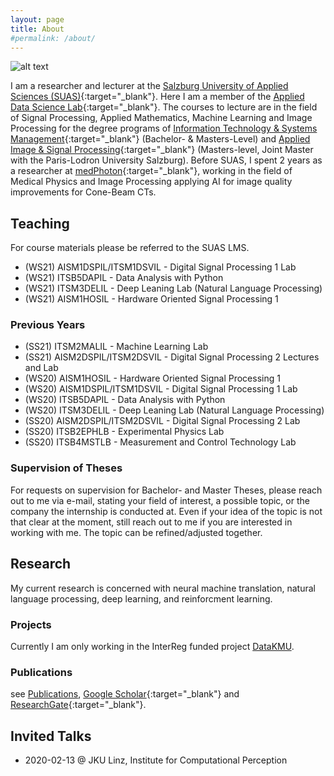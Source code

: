 ```yaml
---
layout: page
title: About
#permalink: /about/
---
```



![alt text](images/long.jpg)

I am a researcher and lecturer at the [Salzburg University of Applied Sciences (SUAS)](https://www.fh-salzburg.ac.at/en/){:target="_blank"}. Here I am a member of the [Applied Data Science Lab](https://its.fh-salzburg.ac.at/forschung/applied-data-science-lab/){:target="_blank"}. The courses to lecture are in the field of Signal Processing, Applied Mathematics, Machine Learning and Image Processing for the degree programs of [Information Technology & Systems Management](https://www.fh-salzburg.ac.at/en/study/engineering/information-technology-systems-management-master){:target="_blank"} (Bachelor- & Masters-Level) and [Applied Image & Signal Processing](https://aisp-salzburg.ac.at/){:target="_blank"} (Masters-level, Joint Master with the Paris-Lodron University Salzburg).
Before SUAS, I spent 2 years as a researcher at [medPhoton](https://www.medphoton.at/){:target="_blank"}, working in the field of Medical Physics and Image Processing applying AI for image quality improvements for Cone-Beam CTs.

## Teaching
For course materials please be referred to the SUAS LMS.
- (WS21) AISM1DSPIL/ITSM1DSVIL - Digital Signal Processing 1 Lab
- (WS21) ITSB5DAPIL - Data Analysis with Python
- (WS21) ITSM3DELIL - Deep Leaning Lab (Natural Language Processing)
- (WS21) AISM1HOSIL - Hardware Oriented Signal Processing 1


### Previous Years
- (SS21) ITSM2MALIL - Machine Learning Lab
- (SS21) AISM2DSPIL/ITSM2DSVIL - Digital Signal Processing 2 Lectures and Lab
- (WS20) AISM1HOSIL - Hardware Oriented Signal Processing 1
- (WS20) AISM1DSPIL/ITSM1DSVIL - Digital Signal Processing 1 Lab
- (WS20) ITSB5DAPIL - Data Analysis with Python
- (WS20) ITSM3DELIL - Deep Leaning Lab (Natural Language Processing)
- (SS20) AISM2DSPIL/ITSM2DSVIL - Digital Signal Processing 2 Lab
- (SS20) ITSB2EPHLB - Experimental Physics Lab
- (SS20) ITSB4MSTLB - Measurement and Control Technology Lab

### Supervision of Theses
For requests on supervision for Bachelor- and Master Theses, please reach out to me via e-mail, stating your field of interest, a possible topic, or the company the internship is conducted at. Even if your idea of the topic is not that clear at the moment, still reach out to me if you are interested in working with me. The topic can be refined/adjusted together.

## Research
My current research is concerned with neural machine translation, natural language processing, deep learning, and reinforcment learning.

### Projects
Currently I am only working in the InterReg funded project [DataKMU](https://its.fh-salzburg.ac.at/forschung/forschungsprojekte/suche/datakmu/).

### Publications
see [Publications](publications/),
 [Google Scholar](https://scholar.google.com/citations?user=rZqsvrMAAAAJ&hl=en){:target="_blank"}
  and [ResearchGate](https://www.researchgate.net/profile/Martin_Uray){:target="_blank"}.


## Invited Talks
- 2020-02-13 @ JKU Linz, Institute for Computational Perception
